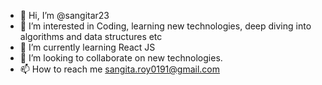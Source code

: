 - 👋 Hi, I’m @sangitar23
- 👀 I’m interested in Coding, learning new technologies, deep diving into algorithms and data structures etc
- 🌱 I’m currently learning React JS
- 💞️ I’m looking to collaborate on new technologies.
- 📫 How to reach me sangita.roy0191@gmail.com

<!---
sangitar23/sangitar23 is a ✨ special ✨ repository because its `README.md` (this file) appears on your GitHub profile.
You can click the Preview link to take a look at your changes.
--->
